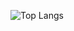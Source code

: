 ![Top Langs](https://github-readme-stats.vercel.app/api/top-langs/?username=spghljh&layout=compact&card_width=800&custom_title=Current)
